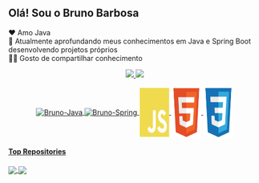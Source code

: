 ## Olá! Sou o Bruno Barbosa

❤️ Amo Java <br>
📖 Atualmente aprofundando meus conhecimentos em Java e Spring Boot desenvolvendo projetos próprios<br>
🧑‍🏫 Gosto de compartilhar conhecimento <br>

<div align="center">
  <a href="https://github.com/brunbs">
  <img height="150em" src="https://github-readme-stats.vercel.app/api?username=brunbs&show_icons=true&theme=dark&include_all_commits=true&count_private=true"/>
  <img height="150em" src="https://github-readme-stats.vercel.app/api/top-langs/?username=brunbs&layout=compact&langs_count=7&theme=dark"/>
</div>
  
<div align="center" style="display: inline_block"><br>
  <img align="center" alt="Bruno-Java" height="100" width="60" src="https://cdn.jsdelivr.net/gh/devicons/devicon/icons/java/java-original-wordmark.svg">
  <img align="center" alt="Bruno-Spring" height="100" width="60" src="https://cdn.jsdelivr.net/gh/devicons/devicon/icons/spring/spring-original-wordmark.svg">
  <img align="center" alt="Bruno-Js" height="100" width="60" src="https://raw.githubusercontent.com/devicons/devicon/master/icons/javascript/javascript-plain.svg">
  <img align="center" alt="Bruno-HTML" height="100" width="60" src="https://raw.githubusercontent.com/devicons/devicon/master/icons/html5/html5-original.svg">
  <img align="center" alt="Bruno-CSS" height="100" width="60" src="https://raw.githubusercontent.com/devicons/devicon/master/icons/css3/css3-original.svg">
</div>
  
  #### Top Repositories

<a href="https://github.com/brunbs/REST_loja">
  <img align="center" src="https://github-readme-stats.vercel.app/api/pin/?username=brunbs&repo=REST_loja&theme=buefy" />
</a>
<a href="https://github.com/brunbs/REST_escola">
  <img align="center" src="https://github-readme-stats.vercel.app/api/pin/?username=brunbs&repo=REST_escola&theme=buefy" />
</a>
